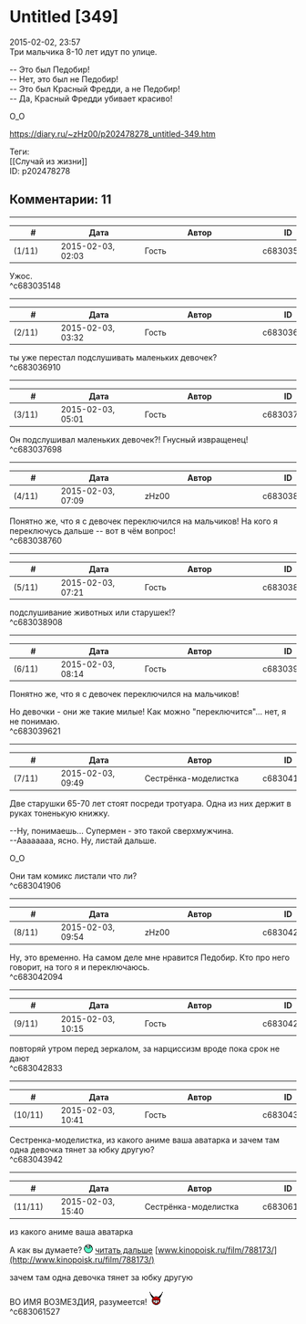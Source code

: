 Untitled [349]
==============

  
2015-02-02, 23:57  
 Три мальчика 8-10 лет идут по улице.   
   
 -- Это был Педобир!   
 -- Нет, это был не Педобир!   
 -- Это был Красный Фредди, а не Педобир!   
 -- Да, Красный Фредди убивает красиво!   
   
 О\_О   
  
<https://diary.ru/~zHz00/p202478278_untitled-349.htm>  
  
Теги:  
[[Случай из жизни]]  
ID: p202478278  


Комментарии: 11
---------------

  


---



|         #         |              Дата              |                     Автор                     |           ID           |
| --- | --- | --- | --- |
| (1/11) | 2015-02-03, 02:03 | Гость | c683035148 |

  
 Ужос.   
 ^c683035148

---



|         #         |              Дата              |                     Автор                     |           ID           |
| --- | --- | --- | --- |
| (2/11) | 2015-02-03, 03:32 | Гость | c683036910 |

  
 ты уже перестал подслушивать маленьких девочек?   
 ^c683036910

---



|         #         |              Дата              |                     Автор                     |           ID           |
| --- | --- | --- | --- |
| (3/11) | 2015-02-03, 05:01 | Гость | c683037698 |

  
 Он подслушивал маленьких девочек?! Гнусный извращенец!   
 ^c683037698

---



|         #         |              Дата              |                     Автор                     |           ID           |
| --- | --- | --- | --- |
| (4/11) | 2015-02-03, 07:09 | zHz00 | c683038760 |

  
 Понятно же, что я с девочек переключился на мальчиков! На кого я переключусь дальше -- вот в чём вопрос!   
 ^c683038760

---



|         #         |              Дата              |                     Автор                     |           ID           |
| --- | --- | --- | --- |
| (5/11) | 2015-02-03, 07:21 | Гость | c683038908 |

  
 подслушивание животных или старушек!?   
 ^c683038908

---



|         #         |              Дата              |                     Автор                     |           ID           |
| --- | --- | --- | --- |
| (6/11) | 2015-02-03, 08:14 | Гость | c683039621 |

  
  Понятно же, что я с девочек переключился на мальчиков!    
   
 Но девочки - они же такие милые! Как можно "переключится"... нет, я не понимаю.   
 ^c683039621

---



|         #         |              Дата              |                     Автор                     |           ID           |
| --- | --- | --- | --- |
| (7/11) | 2015-02-03, 09:49 | Сестрёнка-моделистка | c683041906 |

  
 Две старушки 65-70 лет стоят посреди тротуара. Одна из них держит в руках тоненькую книжку.   
   
 --Ну, понимаешь... Супермен - это такой сверхмужчина.   
 --Аааааааа, ясно. Ну, листай дальше.   
   
 О\_О   
   
 Они там комикс листали что ли?   
 ^c683041906

---



|         #         |              Дата              |                     Автор                     |           ID           |
| --- | --- | --- | --- |
| (8/11) | 2015-02-03, 09:54 | zHz00 | c683042094 |

  
 Ну, это временно. На самом деле мне нравится Педобир. Кто про него говорит, на того я и переключаюсь.   
 ^c683042094

---



|         #         |              Дата              |                     Автор                     |           ID           |
| --- | --- | --- | --- |
| (9/11) | 2015-02-03, 10:15 | Гость | c683042833 |

  
 повторяй утром перед зеркалом, за нарциссизм вроде пока срок не дают   
 ^c683042833

---



|         #         |              Дата              |                     Автор                     |           ID           |
| --- | --- | --- | --- |
| (10/11) | 2015-02-03, 10:41 | Гость | c683043942 |

  
 Сестренка-моделистка, из какого аниме ваша аватарка и зачем там одна девочка тянет за юбку другую?   
 ^c683043942

---



|         #         |              Дата              |                     Автор                     |           ID           |
| --- | --- | --- | --- |
| (11/11) | 2015-02-03, 15:40 | Сестрёнка-моделистка | c683061527 |

  
  из какого аниме ваша аватарка    
   
 А как вы думаете? ![:lol:](pics/1135.gif)  [читать дальше](https://zHz00.diary.ru/p202478278.htm?index=1#linkmore202478278m1)     [www.kinopoisk.ru/film/788173/](http://www.kinopoisk.ru/film/788173/)      
   
  зачем там одна девочка тянет за юбку другую    
   
 ВО ИМЯ ВОЗМЕЗДИЯ, разумеется! ![:evil:](pics/497561.gif)   
 ^c683061527